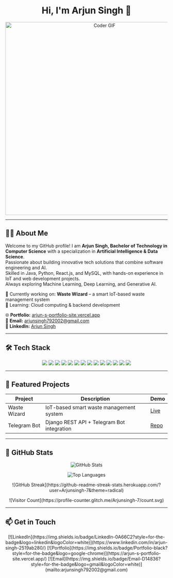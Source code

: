 <!-- Profile Header -->
<h1 align="center">Hi, I'm Arjun Singh 👋</h1>

<!-- Coding GIF -->
<p align="center">
  <img src="https://raw.githubusercontent.com/Arjunsingh-7/Arjunsingh-7/main/Assets/coding.gif" alt="Coder GIF" width="600"/>
</p>

---

## 👨‍💻 About Me
Welcome to my GitHub profile! I am **Arjun Singh, Bachelor of Technology in Computer Science** with a specialization in **Artificial Intelligence & Data Science**.  
Passionate about building innovative tech solutions that combine software engineering and AI.  
Skilled in Java, Python, React.js, and MySQL, with hands-on experience in IoT and web development projects.  
Always exploring Machine Learning, Deep Learning, and Generative AI.  

🚀 Currently working on: **Waste Wizard** – a smart IoT-based waste management system  
🌱 Learning: Cloud computing & backend development  

🌐 **Portfolio:** [arjun-s-portfolio-site.vercel.app](https://arjun-s-portfolio-site.vercel.app/)  
📧 **Email:** arjunsingh792002@gmail.com  
💼 **LinkedIn:** [Arjun Singh](https://www.linkedin.com/in/arjun-singh-2519ab280/)  

---

## 🛠 Tech Stack
<p align="center">
  <img src="https://img.shields.io/badge/-Python-333333?style=for-the-badge&logo=python" />
  <img src="https://img.shields.io/badge/-Java-333333?style=for-the-badge&logo=java" />
  <img src="https://img.shields.io/badge/-JavaScript-333333?style=for-the-badge&logo=javascript" />
  <img src="https://img.shields.io/badge/-React-333333?style=for-the-badge&logo=react" />
  <img src="https://img.shields.io/badge/-Next.js-333333?style=for-the-badge&logo=next.js" />
  <img src="https://img.shields.io/badge/-Django-333333?style=for-the-badge&logo=django" />
  <img src="https://img.shields.io/badge/-NumPy-333333?style=for-the-badge&logo=numpy" />
  <img src="https://img.shields.io/badge/-Pandas-333333?style=for-the-badge&logo=pandas" />
  <img src="https://img.shields.io/badge/-Matplotlib-333333?style=for-the-badge" />
  <img src="https://img.shields.io/badge/-Scikit--learn-333333?style=for-the-badge&logo=scikitlearn" />
  <img src="https://img.shields.io/badge/-VS%20Code-333333?style=for-the-badge&logo=visual-studio-code" />
  <img src="https://img.shields.io/badge/-Git-333333?style=for-the-badge&logo=git" />
  <img src="https://img.shields.io/badge/-GitHub-333333?style=for-the-badge&logo=github" />
  <img src="https://img.shields.io/badge/-Vercel-333333?style=for-the-badge&logo=vercel" />
</p>

---

## 🌟 Featured Projects
| Project | Description | Demo |
|---------|-------------|------|
| Waste Wizard | IoT-based smart waste management system | [Live](#) |
| Telegram Bot | Django REST API + Telegram Bot integration | [Repo](#) |

---

## 🌟 GitHub Stats

<p align="center">
  <img src="https://github-readme-stats.vercel.app/api?username=Arjunsingh-7&show_icons=true&theme=radical" alt="GitHub Stats" />
</p>

<p align="center">
  <img src="https://github-readme-stats.vercel.app/api/top-langs/?username=Arjunsingh-7&layout=compact&theme=radical" alt="Top Languages" />
</p>

<p align="center">
  ![GitHub Streak](https://github-readme-streak-stats.herokuapp.com/?user=Arjunsingh-7&theme=radical)
</p>

<p align="center">
  ![Visitor Count](https://profile-counter.glitch.me/Arjunsingh-7/count.svg)
</p>

---

## 📫 Get in Touch
<p align="center">
  [![LinkedIn](https://img.shields.io/badge/LinkedIn-0A66C2?style=for-the-badge&logo=linkedin&logoColor=white)](https://www.linkedin.com/in/arjun-singh-2519ab280/)
  [![Portfolio](https://img.shields.io/badge/Portfolio-black?style=for-the-badge&logo=google-chrome)](https://arjun-s-portfolio-site.vercel.app/)
  [![Email](https://img.shields.io/badge/Email-D14836?style=for-the-badge&logo=gmail&logoColor=white)](mailto:arjunsingh792002@gmail.com)
</p>
